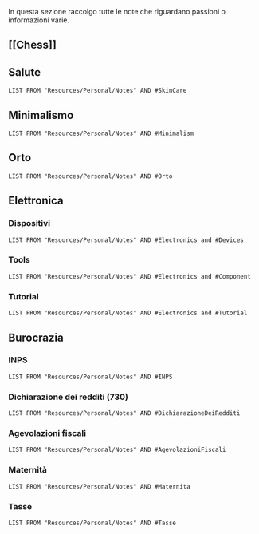 In questa sezione raccolgo tutte le note che riguardano passioni o informazioni varie.

## [[Chess]]

## Salute
```dataview
LIST FROM "Resources/Personal/Notes" AND #SkinCare 
```
## Minimalismo
```dataview
LIST FROM "Resources/Personal/Notes" AND #Minimalism 
```
## Orto
```dataview
LIST FROM "Resources/Personal/Notes" AND #Orto
```
## Elettronica

### Dispositivi
```dataview
LIST FROM "Resources/Personal/Notes" AND #Electronics and #Devices
```

### Tools
```dataview
LIST FROM "Resources/Personal/Notes" AND #Electronics and #Component
```

### Tutorial
```dataview
LIST FROM "Resources/Personal/Notes" AND #Electronics and #Tutorial
```

## Burocrazia

### INPS
```dataview
LIST FROM "Resources/Personal/Notes" AND #INPS
```

### Dichiarazione dei redditi (730)
```dataview
LIST FROM "Resources/Personal/Notes" AND #DichiarazioneDeiRedditi
```

### Agevolazioni fiscali
```dataview
LIST FROM "Resources/Personal/Notes" AND #AgevolazioniFiscali
```

### Maternità
```dataview
LIST FROM "Resources/Personal/Notes" AND #Maternita
```

### Tasse
```dataview
LIST FROM "Resources/Personal/Notes" AND #Tasse
```